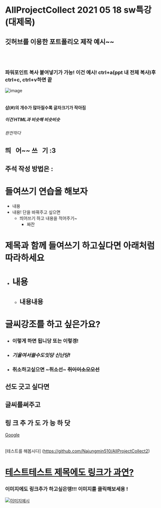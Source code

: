 # AllProjectCollect 2021 05 18 sw특강 (대제목)
## 깃허브를 이용한 포트폴리오 제작 예시~~
<br/> <br/>
### 파워포인트 복사 붙여넣기가 가능! 이건 예시! ctrl+a(ppt 내 전체 복사)후 ctrl+c, ctrl+v하면 끝
![image](https://user-images.githubusercontent.com/83949732/118617142-4eb49b00-b7fd-11eb-83c0-fba0acb53656.png)
<br/> <br/>
#### 샵(#)의 개수가 많아질수록 글자크기가 작아짐 
##### 이건 HTML과 비슷해 비슷비슷
###### 완전작다
## 띄 &nbsp; 어~~ 쓰  &nbsp; 기 :3 
## 주석 작성 방법은 : <!-- 주석처리할내용 적는법! 이렇게 하면댐 -->

# 들여쓰기 연습을 해보자
- 내용
- 내용! 단을 바꿔주고 싶으면
   - 띄어쓰기 하고 내용을 적어주기~
      - 짜잔  
      
# 제목과 함께 들여쓰기 하고싶다면 아래처럼 따라하세요
- # 내용
   - ## 내용내용


# 글씨강조를 하고 싶은가요?
- ### __이렇게 하면 됩니당__ 또는 **이렇겡!**
- ### _기울여서쓸수도잇당_ *신난당!*
- ### 취소하고싶으면 ~취소선~ ~~취이이소오오선~~


## 선도 긋고 싶다면

글씨를써주고
---

## 링 크 추 가 도 가 능 하 닷
[Google](https://google.com)
<br/><br/><br/>
[테스트를 해봅시다] (https://github.com/Najungmin510/AllProjectCollect2)
# [테스트테스트 제목에도 링크가 과연?](https://github.com/Najungmin510/AllProjectCollect2)

### 이미지에도 링크추가 하고싶은뎅!!! 이미지를 클릭해보세용 !
[![이미지예시](https://user-images.githubusercontent.com/83949732/118621509-655cf100-b801-11eb-8481-8fc3e8a46ace.png)](https://github.com/Najungmin510/AllProjectCollect2)


